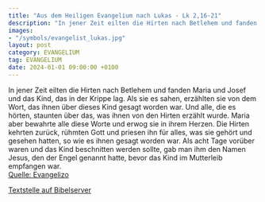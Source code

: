 ```yaml
---
title: "Aus dem Heiligen Evangelium nach Lukas - Lk 2,16-21"
description: "In jener Zeit eilten die Hirten nach Betlehem und fanden Maria und Josef und das Kind, das in der Krippe lag. Als sie es sahen, erzählten sie von dem Wort, das ihnen über dieses Kind gesagt worden war. Und alle, die es hörten, staunten über das, was ihnen von den Hirten erzählt w...."
images:
- "/symbols/evangelist_lukas.jpg"
layout: post
category: EVANGELIUM
tag: EVANGELIUM
date: 2024-01-01 09:00:00 +0100
---
```

In jener Zeit eilten die Hirten nach Betlehem und fanden Maria und Josef und das Kind, das in der Krippe lag.
Als sie es sahen, erzählten sie von dem Wort, das ihnen über dieses Kind gesagt worden war.
Und alle, die es hörten, staunten über das, was ihnen von den Hirten erzählt wurde.<!--more-->
Maria aber bewahrte alle diese Worte und erwog sie in ihrem Herzen.
Die Hirten kehrten zurück, rühmten Gott und priesen ihn für alles, was sie gehört und gesehen hatten, so wie es ihnen gesagt worden war.
Als acht Tage vorüber waren und das Kind beschnitten werden sollte, gab man ihm den Namen Jesus, den der Engel genannt hatte, bevor das Kind im Mutterleib empfangen war.<br>
[Quelle: Evangelizo](https://evangeliumtagfuertag.org/DE/gospel)

[Textstelle auf Bibelserver](https://www.bibleserver.com/EU/Lukas2,16-21)
